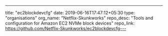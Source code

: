 ---
title: "ec2blockdevcfg"
date: 2019-06-16T17:47:12+05:30
type: "organisations"
org_name: "Netflix-Skunkworks"
repo_desc: "Tools and configuration for Amazon EC2 NVMe block devices"
repo_link: https://github.com/Netflix-Skunkworks/ec2blockdevcfg---